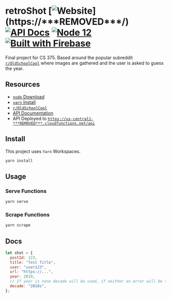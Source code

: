 # retroShot [![Website](https://img.shields.io/website?url=https%3A%2F%2F***REMOVED***)](https://***REMOVED***/) [![API Docs](https://img.shields.io/badge/api%20docs-passing-green)](https://documenter.getpostman.com/view/4309917/TVenfoyk) [![Node 12](https://img.shields.io/badge/node-v12.0-orange)](https://nodejs.org/en/download/releases/) [![Built with Firebase](https://img.shields.io/badge/Built%20with-Firebase%20%E2%AD%90-orange)](https://firebase.google.com/)

Final project for CS 375. Based around the popular subreddit [`r/OldSchoolCool`](https://www.reddit.com/r/OldSchoolCool/) where images are gathered and the user is asked to guess the year.

## Resources

- [`node` Download](https://nodejs.org/en/download/releases/)
- [`yarn` Install](https://yarnpkg.com/getting-started/install)
- [`r/OldSchoolCool`](https://www.reddit.com/r/OldSchoolCool/)
- [API Documentation](https://documenter.getpostman.com/view/4309917/TVenfoyk)
- API Deployed to [`https://us-central1-***REMOVED***.cloudfunctions.net/api`](https://us-central1-***REMOVED***.cloudfunctions.net/api)

## Install

This project uses `Yarn` Workspaces.

```sh
yarn install
```

## Usage

### Serve Functions

```sh
yarn serve
```

### Scrape Functions

```sh
yarn scrape
```

## Docs

```js
let shot = {
  postId: 123,
  title: "Test Title",
  user: "user123",
  url: "https://...",
  year: 2019,
  // If year is none decade will be used, if neither an error will be thrown
  decade: "2010s",
};
```
